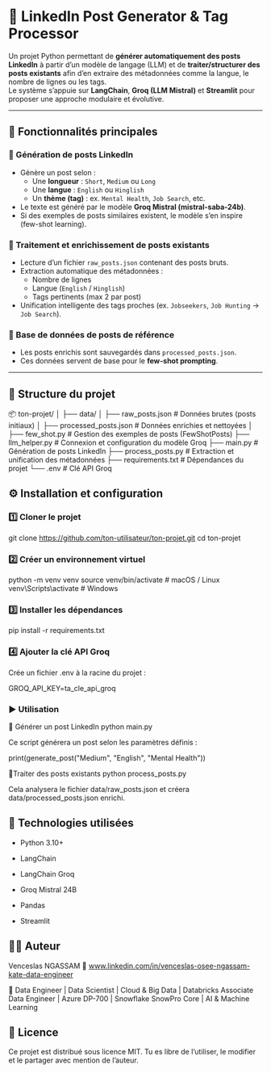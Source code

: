 # 🚀 LinkedIn Post Generator & Tag Processor

Un projet Python permettant de **générer automatiquement des posts LinkedIn** à partir d’un modèle de langage (LLM) et de **traiter/structurer des posts existants** afin d’en extraire des métadonnées comme la langue, le nombre de lignes ou les tags.  
Le système s’appuie sur **LangChain**, **Groq (LLM Mistral)** et **Streamlit** pour proposer une approche modulaire et évolutive.

---

## 🧠 Fonctionnalités principales

### 🔹 Génération de posts LinkedIn
- Génère un post selon :
  - Une **longueur** : `Short`, `Medium` ou `Long`
  - Une **langue** : `English` ou `Hinglish`
  - Un **thème (tag)** : ex. `Mental Health`, `Job Search`, etc.
- Le texte est généré par le modèle **Groq Mistral (mistral-saba-24b)**.
- Si des exemples de posts similaires existent, le modèle s’en inspire (few-shot learning).

### 🔹 Traitement et enrichissement de posts existants
- Lecture d’un fichier `raw_posts.json` contenant des posts bruts.
- Extraction automatique des métadonnées :
  - Nombre de lignes
  - Langue (`English` / `Hinglish`)
  - Tags pertinents (max 2 par post)
- Unification intelligente des tags proches (ex. `Jobseekers`, `Job Hunting` → `Job Search`).

### 🔹 Base de données de posts de référence
- Les posts enrichis sont sauvegardés dans `processed_posts.json`.
- Ces données servent de base pour le **few-shot prompting**.

---

## 📁 Structure du projet

📦 ton-projet/
│
├── data/
│   ├── raw_posts.json           # Données brutes (posts initiaux)
│   ├── processed_posts.json     # Données enrichies et nettoyées
│
├── few_shot.py                  # Gestion des exemples de posts (FewShotPosts)
├── llm_helper.py                # Connexion et configuration du modèle Groq
├── main.py                      # Génération de posts LinkedIn
├── process_posts.py             # Extraction et unification des métadonnées
├── requirements.txt             # Dépendances du projet
└── .env                         # Clé API Groq


## ⚙️ Installation et configuration
### 1️⃣ Cloner le projet
git clone https://github.com/ton-utilisateur/ton-projet.git
cd ton-projet

### 2️⃣ Créer un environnement virtuel
python -m venv venv
source venv/bin/activate      # macOS / Linux
venv\Scripts\activate         # Windows

### 3️⃣ Installer les dépendances
pip install -r requirements.txt

### 4️⃣ Ajouter la clé API Groq

Crée un fichier .env à la racine du projet :

GROQ_API_KEY=ta_cle_api_groq

### ▶️ Utilisation
🔹 Générer un post LinkedIn
python main.py


Ce script générera un post selon les paramètres définis :

print(generate_post("Medium", "English", "Mental Health"))

🔹Traiter des posts existants
python process_posts.py


Cela analysera le fichier data/raw_posts.json et créera data/processed_posts.json enrichi.

## 🧩 Technologies utilisées

- Python 3.10+

- LangChain

- LangChain Groq

- Groq Mistral 24B

- Pandas

- Streamlit

## 🧑‍💻 Auteur

Venceslas NGASSAM
📧 www.linkedin.com/in/venceslas-osee-ngassam-kate-data-engineer

💼 Data Engineer | Data Scientist | Cloud & Big Data | Databricks Associate Data Engineer | Azure DP-700 | Snowflake SnowPro Core | AI & Machine Learning

## 🪪 Licence

Ce projet est distribué sous licence MIT.
Tu es libre de l’utiliser, le modifier et le partager avec mention de l’auteur.
